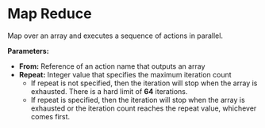 # Map Reduce

Map over an array and executes a sequence of actions in parallel.

**Parameters:**

* **From:** Reference of an action name that outputs an array
* **Repeat:** Integer value that specifies the maximum iteration count
  * If repeat is not specified, then the iteration will stop when the array is exhausted. There is a hard limit of **64** iterations.
  * If repeat is specified, then the iteration will stop when the array is exhausted or the iteration count reaches the repeat value, whichever comes first.